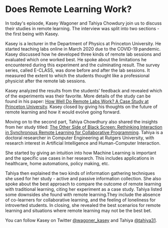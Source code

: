 # Does Remote Learning Work?
In today's episode, Kasey Wagoner and Tahiya Chowdury join us to discuss their studies in remote learning. The interview was split into two sections - the first being with Kasey. 

Kasey is a lecturer in the Department of Physics at Princeton University. He started teaching labs online in March 2020 due to the COVID-19 pandemic. Kasey discussed how he developed three kinds of remote lab sessions and evaluated which one worked best. He spoke about the limitations he encountered during this experiment and the culminating result. The survey series, called E-CLASS, was done before and after the lab sessions. It measured the extent to which the students thought like a professional physicist after the remote lab sessions. 

Kasey analyzed the results from the students’ feedback and revealed which of the experiments was their favorite. More details of the study can be found in his paper: [How Well Do Remote Labs Work? A Case Study at Princeton University](https://arxiv.org/abs/2008.04499). Kasey closed by giving his thoughts on the future of remote learning and how it would evolve going forward.

Moving on to the second part, Tahiya Chowdhury also shared the insights from her study titled: [The Other Side of Black Screen: Rethinking Interaction in Synchronous Remote Learning for Collaborative Programming](https://arxiv.org/abs/2111.06013). Tahiya is a doctoral researcher in Computer Engineering at Rutgers University, with research interest in Artificial Intelligence and Human-Computer Interaction.

She started by giving an intuition into how Machine Learning is important and the specific use cases in her research. This includes applications in healthcare, home automations, policy making, etc. 

Tahiya then explained the two kinds of information gathering techniques she used for her study - active and passive information collection. She also spoke about the best approach to compare the outcome of remote learning with traditional learning, citing her experiment as a case study. Tahiya listed some downsides she found with remote learning.They include the absence of co-learners for collaborative learning, and the feeling of loneliness for introverted students. In closing, she revealed the best scenarios for remote learning and situations where remote learning may not be the best bet. 

You can follow Kasey on Twitter [@wagoner_kasey](https://twitter.com/wagoner_kasey) and Tahiya [@tahiya31](https://twitter.com/tahiya31).